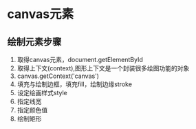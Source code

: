 # canvas元素
## 绘制元素步骤
1. 取得canvas元素，document.getElementById
2. 取得上下文(context),图形上下文是一个封装很多绘图功能的对象
3. canvas.getContext('canvas')
4. 填充与绘制边框，填充fill，绘制边缘stroke
5. 设定绘画样式style
6. 指定线宽
7. 指定颜色值
8. 绘制矩形